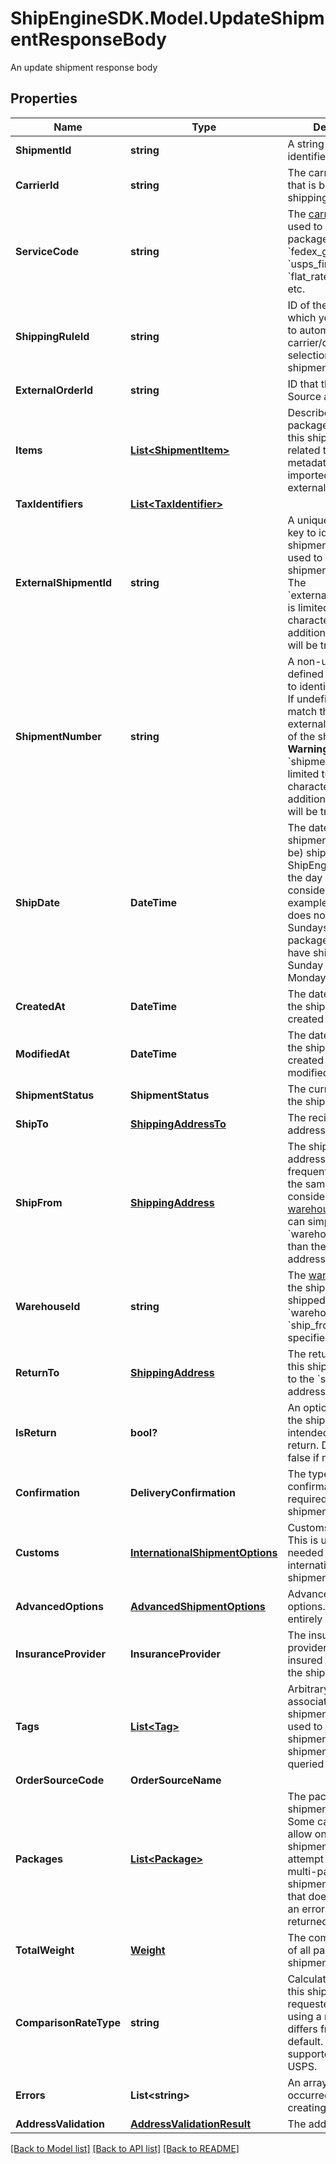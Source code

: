 # ShipEngineSDK.Model.UpdateShipmentResponseBody
An update shipment response body

## Properties

Name | Type | Description | Notes
------------ | ------------- | ------------- | -------------
**ShipmentId** | **string** | A string that uniquely identifies the shipment | [readonly] 
**CarrierId** | **string** | The carrier account that is billed for the shipping charges | 
**ServiceCode** | **string** | The [carrier service](https://www.shipengine.com/docs/shipping/use-a-carrier-service/) used to ship the package, such as &#x60;fedex_ground&#x60;, &#x60;usps_first_class_mail&#x60;, &#x60;flat_rate_envelope&#x60;, etc.  | 
**ShippingRuleId** | **string** | ID of the shipping rule, which you want to use to automate carrier/carrier service selection for the shipment  | [optional] 
**ExternalOrderId** | **string** | ID that the Order Source assigned | [optional] 
**Items** | [**List&lt;ShipmentItem&gt;**](ShipmentItem.md) | Describe the packages included in this shipment as related to potential metadata that was imported from external order sources  | [optional] 
**TaxIdentifiers** | [**List&lt;TaxIdentifier&gt;**](TaxIdentifier.md) |  | [optional] 
**ExternalShipmentId** | **string** | A unique user-defined key to identify a shipment.  This can be used to retrieve the shipment.  &gt; **Warning:** The &#x60;external_shipment_id&#x60; is limited to 50 characters. Any additional characters will be truncated.  | [optional] 
**ShipmentNumber** | **string** | A non-unique user-defined number used to identify a shipment.  If undefined, this will match the external_shipment_id of the shipment.  &gt; **Warning:** The &#x60;shipment_number&#x60; is limited to 50 characters. Any additional characters will be truncated.  | [optional] 
**ShipDate** | **DateTime** | The date that the shipment was (or will be) shippped.  ShipEngine will take the day of week into consideration. For example, if the carrier does not operate on Sundays, then a package that would have shipped on Sunday will ship on Monday instead.  | 
**CreatedAt** | **DateTime** | The date and time that the shipment was created in ShipEngine. | [readonly] 
**ModifiedAt** | **DateTime** | The date and time that the shipment was created or last modified. | [optional] [readonly] 
**ShipmentStatus** | **ShipmentStatus** | The current status of the shipment | [readonly] 
**ShipTo** | [**ShippingAddressTo**](ShippingAddressTo.md) | The recipient&#39;s mailing address | 
**ShipFrom** | [**ShippingAddress**](ShippingAddress.md) | The shipment&#39;s origin address. If you frequently ship from the same location, consider [creating a warehouse](https://www.shipengine.com/docs/reference/create-warehouse/).  Then you can simply specify the &#x60;warehouse_id&#x60; rather than the complete address each time.  | 
**WarehouseId** | **string** | The [warehouse](https://www.shipengine.com/docs/shipping/ship-from-a-warehouse/) that the shipment is being shipped from.  Either &#x60;warehouse_id&#x60; or &#x60;ship_from&#x60; must be specified.  | [optional] 
**ReturnTo** | [**ShippingAddress**](ShippingAddress.md) | The return address for this shipment.  Defaults to the &#x60;ship_from&#x60; address.  | 
**IsReturn** | **bool?** | An optional indicator if the shipment is intended to be a return. Defaults to false if not provided.  | [optional] [default to false]
**Confirmation** | **DeliveryConfirmation** | The type of delivery confirmation that is required for this shipment. | 
**Customs** | [**InternationalShipmentOptions**](InternationalShipmentOptions.md) | Customs information.  This is usually only needed for international shipments.  | 
**AdvancedOptions** | [**AdvancedShipmentOptions**](AdvancedShipmentOptions.md) | Advanced shipment options.  These are entirely optional. | 
**InsuranceProvider** | **InsuranceProvider** | The insurance provider to use for any insured packages in the shipment.  | 
**Tags** | [**List&lt;Tag&gt;**](Tag.md) | Arbitrary tags associated with this shipment.  Tags can be used to categorize shipments, and shipments can be queried by their tags.  | [readonly] 
**OrderSourceCode** | **OrderSourceName** |  | [optional] 
**Packages** | [**List&lt;Package&gt;**](Package.md) | The packages in the shipment.  &gt; **Note:** Some carriers only allow one package per shipment.  If you attempt to create a multi-package shipment for a carrier that doesn&#39;t allow it, an error will be returned.  | 
**TotalWeight** | [**Weight**](Weight.md) | The combined weight of all packages in the shipment | [readonly] 
**ComparisonRateType** | **string** | Calculate a rate for this shipment with the requested carrier using a ratecard that differs from the default.  Only supported for UPS and USPS. | [optional] 
**Errors** | **List&lt;string&gt;** | An array of errors that occurred while creating shipment. | [readonly] 
**AddressValidation** | [**AddressValidationResult**](AddressValidationResult.md) | The address validation | 

[[Back to Model list]](../README.md#documentation-for-models) [[Back to API list]](../README.md#documentation-for-api-endpoints) [[Back to README]](../README.md)

